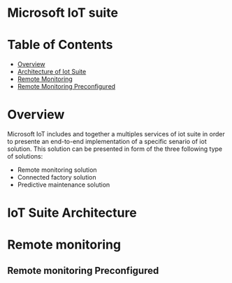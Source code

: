 Microsoft IoT suite
==
# Table of Contents
-  [Overview](#iotsuiteoverview)
-  [Architecture of Iot Suite](#iotsuitearchitecture)
-  [Remote Monitoring](#remotemonitoring)
-  [Remote Monitoring Preconfigured](#remotepreconfigred)
    

<a name ="iotsuiteoverview"> </a>
# Overview
Microsoft IoT includes and together a multiples services of iot suite in order to presente an end-to-end implementation of a specific senario of  iot solution. This solution can be presented in form of the three  following type of solutions:
* Remote monitoring solution
* Connected factory solution
* Predictive maintenance solution

<a name ="iotsuitearchitecture"> </a>
# IoT Suite Architecture

<a name ="remotemonitoring"> </a>
# Remote monitoring
<a name ="remotepreconfigred"> </a>
## Remote monitoring Preconfigured

